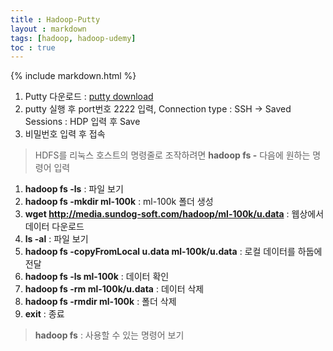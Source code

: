 ```yaml
---
title : Hadoop-Putty
layout : markdown
tags: [hadoop, hadoop-udemy]
toc : true
---
```


{% include markdown.html %}

1. Putty 다운로드 : [putty download](https://putty.org/)
2. putty 실행 후 port번호 2222 입력, Connection type : SSH -> Saved Sessions : HDP 입력 후 Save
3. 비밀번호 입력 후 접속

> HDFS를 리눅스 호스트의 명령줄로 조작하려면 **hadoop fs -** 다음에 원하는 명령어 입력

1. **hadoop fs -ls** : 파일 보기
2. **hadoop fs -mkdir ml-100k** : ml-100k 폴더 생성
3. **wget http://media.sundog-soft.com/hadoop/ml-100k/u.data** : 웹상에서 데이터 다운로드
4. **ls -al** : 파일 보기
5. **hadoop fs -copyFromLocal u.data ml-100k/u.data** : 로컬 데이터를 하둡에 전달
6. **hadoop fs -ls ml-100k** : 데이터 확인
7. **hadoop fs -rm ml-100k/u.data** : 데이터 삭제
8. **hadoop fs -rmdir ml-100k** : 폴더 삭제
9. **exit** : 종료

> **hadoop fs** : 사용할 수 있는 명령어 보기
